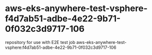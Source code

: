 # aws-eks-anywhere-test-vsphere-f4d7ab51-adbe-4e22-9b71-0f032c3d9717-106
repository for use with E2E test job aws-eks-anywhere-test-vsphere:f4d7ab51-adbe-4e22-9b71-0f032c3d9717-106
